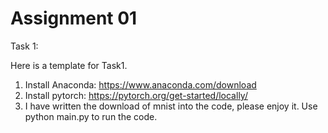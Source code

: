 # Assignment 01

Task 1:

Here is a template for Task1.

1. Install Anaconda: https://www.anaconda.com/download
2. Install pytorch: https://pytorch.org/get-started/locally/
3. I have written the download of mnist into the code, please enjoy it. Use python main.py to run the code.

